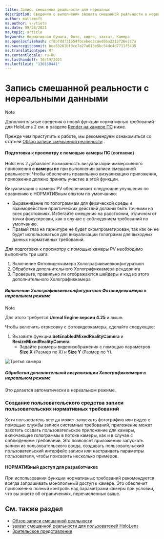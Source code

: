 ```yaml
---
title: Запись смешанной реальности для нереалных
description: Сведения о выполнении захвата смешанной реальности в нереальном режиме.
author: mattzmsft
ms.author: v-vtieto
ms.date: 09/28/2021
ms.topic: article
keywords: Нормативная бумага, Фото, видео, захват, Камера
ms.openlocfilehash: cf8b7ddf31654fbcebec3caed9ba2212726e2c7a
ms.sourcegitcommit: bea83261bf9ce7a27a618e5bc54dc4d7711f5435
ms.translationtype: MT
ms.contentlocale: ru-RU
ms.lasthandoff: 10/19/2021
ms.locfileid: "130158441"
---
```

# <a name="mixed-reality-capture-with-unreal"></a>Запись смешанной реальности с нереальными данными

> [!NOTE]
> Дополнительные сведения о новой функции нормативных требований для HoloLens 2 см. в разделе [Render на камере ПС](#render-from-the-pv-camera-opt-in) ниже.

Прежде чем приступить к работе, мы рекомендуем ознакомиться со статьей [Обзор записи смешанной реальности](../advanced-concepts/mixed-reality-capture-overview.md) .

#### <a name="render-from-the-pv-camera-opt-in"></a>Подготовка к просмотру с помощью камеры ПС (согласие)

HoloLens 2 добавляет возможность визуализации иммерсивного приложения **с камеры пс** при выполнении записи смешанной реальности. Чтобы обеспечить правильную визуализацию приложения, приложение должно принять участие в этой функции.

Визуализация с камеры PV обеспечивает следующие улучшения по сравнению с НОРМАТИВным опытом по умолчанию:
* Выравнивание по голограммам для физической среды и взаимодействие практических действий должны быть точными на всех расстояниях. Избегайте смещения на расстоянии, отличном от точки фокусировки, как в случае с соблюдением требований по умолчанию.
* Правый глаз на гарнитуре не будет скомпрометирован, так как он не будет использоваться для визуализации голограмм для выходных данных нормативных требований.

Для подготовки к просмотру с помощью камеры PV необходимо выполнить три шага:
1. Включение Фотовидеокамера Холографиквиевконфигуратион
2. Обработка дополнительного Холографиккамера рендеринга
3. Проверьте, правильно ли отображаются шейдеры и код из этого дополнительного Холографиккамера

##### <a name="enable-the-photovideocamera-holographicviewconfiguration-in-unreal"></a>Включение Холографиквиевконфигуратион Фотовидеокамера в нереальном режиме

> [!NOTE]
> Для этого требуется **Unreal Engine версии 4.25** и выше.

Чтобы включить отрисовку с фотовидеокамеры, сделайте следующее:

1. Вызовите функции **SetEnabledMixedRealityCamera** и **ResizeMixedRealityCamera**.
    * Задайте размеры видеоизображения с помощью параметров **Size X** (Размер по X) и **Size Y** (Размер по Y).

![Третья камера](images/unreal-camera-3rd.PNG)

##### <a name="handle-the-additional-holographiccamera-render-in-unreal"></a>Обработка дополнительной визуализации Холографиккамера в нереальном режиме

Это делается автоматически в нереальном режиме.

### <a name="creating-a-custom-mrc-recorder"></a>Создание пользовательского средства записи пользовательских нормативных требований

Хотя пользователь всегда может запускать фотографию или видео с помощью службы записи системных требований, приложение может захотеть создать пользовательское приложение для камеры, включающее голограммы в потоке камеры, как и в случае с соблюдением требований. Это позволяет приложению запускать записи из пользовательского ввода, создавать пользовательский пользовательский интерфейс записи или настраивать параметры пользователя, чтобы присвоить несколько примеров.

#### <a name="mrc-access-for-developers"></a>НОРМАТИВный доступ для разработчиков

При использовании функции нормативных требований рекомендуется всегда запрашивать монопольный доступ к камере. Это обеспечит приложению полный контроль над параметрами камеры при условии, что вы знаете об ограничениях, перечисленных выше.

## <a name="see-also"></a>См. также раздел

* [Обзор записи смешанной реальности](../advanced-concepts/mixed-reality-capture-overview.md)
* [захват смешанной реальности для пользователей HoloLens](/hololens/holographic-photos-and-videos)
* [Зрительское представление](../../design/spectator-view.md)